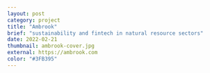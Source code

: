 ```yaml
---
layout: post
category: project
title: "Ambrook"
brief: "sustainability and fintech in natural resource sectors"
date: 2022-02-21
thumbnail: ambrook-cover.jpg
external: https://ambrook.com
color: "#3FB395"
---
```

